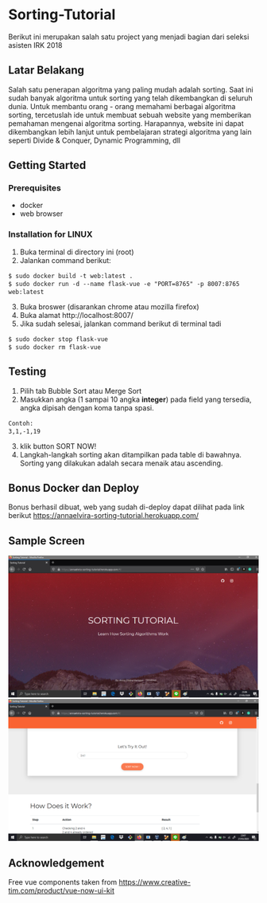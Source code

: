 # Sorting-Tutorial
Berikut ini merupakan salah satu project yang menjadi bagian dari seleksi asisten IRK 2018
## Latar Belakang
Salah satu penerapan algoritma yang paling mudah adalah sorting. Saat ini sudah banyak algoritma untuk sorting yang telah dikembangkan di seluruh dunia. Untuk membantu orang - orang memahami berbagai algoritma sorting, tercetuslah ide untuk membuat sebuah website yang memberikan pemahaman mengenai algoritma sorting. Harapannya, website ini dapat dikembangkan lebih lanjut untuk pembelajaran strategi algoritma yang lain seperti Divide & Conquer, Dynamic Programming, dll
## Getting Started
### Prerequisites
* docker
* web browser

### Installation for **LINUX**
1. Buka terminal di directory ini (root)
2. Jalankan command berikut:
```
$ sudo docker build -t web:latest .
$ sudo docker run -d --name flask-vue -e "PORT=8765" -p 8007:8765 web:latest
```
3. Buka broswer (disarankan chrome atau mozilla firefox)
4. Buka alamat http://localhost:8007/
5. Jika sudah selesai, jalankan command berikut di terminal tadi
```
$ sudo docker stop flask-vue
$ sudo docker rm flask-vue
```

## Testing
1. Pilih tab Bubble Sort atau Merge Sort
2. Masukkan angka (1 sampai 10 angka **integer**) pada field yang tersedia, angka dipisah dengan koma tanpa spasi.
```
Contoh:
3,1,-1,19
```
3. klik button SORT NOW!
4. Langkah-langkah sorting akan ditampilkan pada table di bawahnya. Sorting yang dilakukan adalah secara menaik atau ascending.

## Bonus Docker dan Deploy
Bonus berhasil dibuat, web yang sudah di-deploy dapat dilihat pada link berikut https://annaelvira-sorting-tutorial.herokuapp.com/ 

## Sample Screen
<img src = "sample1.png">
<img src = "sample2.png">

## Acknowledgement
Free vue components taken from https://www.creative-tim.com/product/vue-now-ui-kit 
